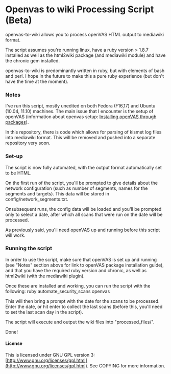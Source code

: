 # Openvas to wiki Processing Script (Beta)

openvas-to-wiki allows you to process openVAS HTML output to mediawiki format.

The script assumes you're running linux, have a ruby version > 1.8.7 installed as well as the html2wiki package (and mediawiki module) and have the chronic gem installed.

openvas-to-wiki is predominantly written in ruby, but with elements of bash and perl. I hope in the future to make this a pure ruby experience (but don't have the time at the moment).

### Notes
I've run this script, mostly unedited on both Fedora (F16,17) and Ubuntu (10.04, 11.10) machines.
The main issue that I encounter is the setup of openVAS (information about openvas setup: <a href="http://www.openvas.org/install-packages.html">Installing openVAS through packages</a>).

In this repository, there is code which allows for parsing of kismet log files into mediawiki format. This will be removed and pushed into a separate repository very soon.

### Set-up

The script is now fully automated, with the output format automatically set to be HTML.

On the first run of the script, you'll be prompted to give details about the network configuration (such as number of segments, names for the segments and targets). This data will be stored in config/network_segments.txt.

Onsubsequent runs, the config data will be loaded and you'll be prompted only to select a date, after which all scans that were run on the date will be processed.

As previously said, you'll need openVAS up and running before this script will work.

### Running the script

In order to use the script, make sure that openVAS is set up and running (see "Notes" section above for link to openVAS package installation guide), and that you have the required ruby version and chronic, as well as html2wiki (with the mediawiki plugin).

Once these are installed and working, you can run the script with the following:
	ruby automate_security_scans openvas

This will then bring a prompt with the date for the scans to be processed. Enter the date, or hit enter to collect the last scans (before this, you'll need to set the last scan day in the script).

The script will execute and output the wiki files into "processed_files/".

Done!

#### License

This is licensed under GNU GPL version 3: [http://www.gnu.org/licenses/gpl.html](http://www.gnu.org/licenses/gpl.html). See COPYING for more information.
